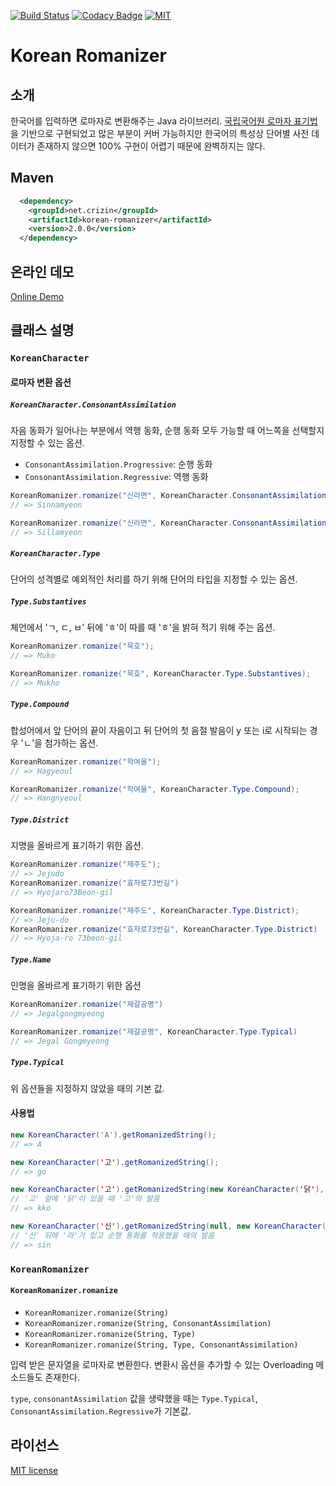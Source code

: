[![Build Status](https://travis-ci.org/crizin/korean-romanizer.svg?branch=master)](https://travis-ci.org/crizin/korean-romanizer)
[![Codacy Badge](https://api.codacy.com/project/badge/Grade/72ed8965fd6e4e9c8faa9a0b3090a045)](https://www.codacy.com/app/crizin/korean-romanizer?utm_source=github.com&amp;utm_medium=referral&amp;utm_content=crizin/korean-romanizer&amp;utm_campaign=Badge_Grade)
[![MIT](https://img.shields.io/badge/license-MIT-blue.svg)](https://opensource.org/licenses/MIT)

# Korean Romanizer

## 소개

한국어를 입력하면 로마자로 변환해주는 Java 라이브러리.
[국립국어원 로마자 표기법](https://www.korean.go.kr/front/page/pageView.do?page_id=P000148&mn_id=99)을 기반으로 구현되었고
많은 부분이 커버 가능하지만 한국어의 특성상 단어별 사전 데이터가 존재하지 않으면 100% 구현이 어렵기 때문에 완벽하지는 않다.

## Maven

```xml
  <dependency>
    <groupId>net.crizin</groupId>
    <artifactId>korean-romanizer</artifactId>
    <version>2.0.0</version>
  </dependency>
```

## 온라인 데모

[Online Demo](http://unply.com/@/koreanRomanizer/)

## 클래스 설명

### `KoreanCharacter`

#### 로마자 변환 옵션

##### `KoreanCharacter.ConsonantAssimilation`

자음 동화가 일어나는 부분에서 역행 동화, 순행 동화 모두 가능할 때 어느쪽을 선택할지 지정할 수 있는 옵션.

- `ConsonantAssimilation.Progressive`: 순행 동화
- `ConsonantAssimilation.Regressive`: 역행 동화

```java
KoreanRomanizer.romanize("신라면", KoreanCharacter.ConsonantAssimilation.Progressive);
// => Sinnamyeon

KoreanRomanizer.romanize("신라면", KoreanCharacter.ConsonantAssimilation.Regressive);
// => Sillamyeon
```
##### `KoreanCharacter.Type`

단어의 성격별로 예외적인 처리를 하기 위해 단어의 타입을 지정할 수 있는 옵션.

##### `Type.Substantives`

체언에서 'ㄱ, ㄷ, ㅂ' 뒤에 'ㅎ'이 따를 때 'ㅎ'을 밝혀 적기 위해 주는 옵션.

```java
KoreanRomanizer.romanize("묵호");
// => Muko

KoreanRomanizer.romanize("묵호", KoreanCharacter.Type.Substantives);
// => Mukho
```

##### `Type.Compound`

합성어에서 앞 단어의 끝이 자음이고 뒤 단어의 첫 음절 발음이 y 또는 i로 시작되는 경우 'ㄴ'을 첨가하는 옵션. 

```java
KoreanRomanizer.romanize("학여울");
// => Hagyeoul

KoreanRomanizer.romanize("학여울", KoreanCharacter.Type.Compound);
// => Hangnyeoul
```

##### `Type.District`

지명을 올바르게 표기하기 위한 옵션.

```java
KoreanRomanizer.romanize("제주도");
// => Jejudo
KoreanRomanizer.romanize("효자로73번길")
// => Hyojaro73Beon-gil

KoreanRomanizer.romanize("제주도", KoreanCharacter.Type.District);
// => Jeju-do
KoreanRomanizer.romanize("효자로73번길", KoreanCharacter.Type.District)
// => Hyoja-ro 73beon-gil
```

##### `Type.Name`

인명을 올바르게 표기하기 위한 옵션

```java
KoreanRomanizer.romanize("제갈공명")
// => Jegalgongmyeong

KoreanRomanizer.romanize("제갈공명", KoreanCharacter.Type.Typical)
// => Jegal Gongmyeong
```

##### `Type.Typical`

위 옵션들을 지정하지 않았을 때의 기본 값.

#### 사용법

```java
new KoreanCharacter('A').getRomanizedString();
// => A

new KoreanCharacter('고').getRomanizedString();
// => go

new KoreanCharacter('고').getRomanizedString(new KoreanCharacter('닭'), null, ConsonantAssimilation.Regressive, Type.Typical);
// '고' 앞에 '닭'이 있을 때 '고'의 발음
// => kko

new KoreanCharacter('신').getRomanizedString(null, new KoreanCharacter('라'), KoreanCharacter.ConsonantAssimilation.Progressive, KoreanCharacter.Type.Typical)
// '신' 뒤에 '라'가 있고 순행 동화를 적용했을 때의 발음
// => sin
```

### `KoreanRomanizer`

#### `KoreanRomanizer.romanize`

- `KoreanRomanizer.romanize(String)`
- `KoreanRomanizer.romanize(String, ConsonantAssimilation)`
- `KoreanRomanizer.romanize(String, Type)`
- `KoreanRomanizer.romanize(String, Type, ConsonantAssimilation)`

입력 받은 문자열을 로마자로 변환한다. 변환시 옵션을 추가할 수 있는 Overloading 메소드들도 존재한다.

`type`, `consonantAssimilation` 값을 생략했을 때는 `Type.Typical`, `ConsonantAssimilation.Regressive`가 기본값.

## 라이선스

[MIT license](https://opensource.org/licenses/MIT)